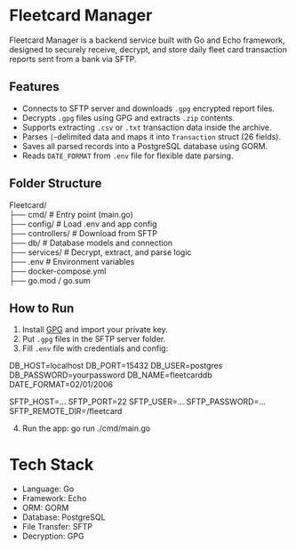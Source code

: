 # Fleetcard Manager

Fleetcard Manager is a backend service built with Go and Echo framework, designed to securely receive, decrypt, and store daily fleet card transaction reports sent from a bank via SFTP.

## Features

- Connects to SFTP server and downloads `.gpg` encrypted report files.
- Decrypts `.gpg` files using GPG and extracts `.zip` contents.
- Supports extracting `.csv` or `.txt` transaction data inside the archive.
- Parses `|`-delimited data and maps it into `Transaction` struct (26 fields).
- Saves all parsed records into a PostgreSQL database using GORM.
- Reads `DATE_FORMAT` from `.env` file for flexible date parsing.

## Folder Structure

Fleetcard/  
├── cmd/ # Entry point (main.go)  
├── config/ # Load .env and app config  
├── controllers/ # Download from SFTP  
├── db/ # Database models and connection  
├── services/ # Decrypt, extract, and parse logic  
├── .env # Environment variables  
├── docker-compose.yml  
├── go.mod / go.sum  

## How to Run

1. Install [GPG](https://gnupg.org) and import your private key.
2. Put `.gpg` files in the SFTP server folder.
3. Fill `.env` file with credentials and config:

DB_HOST=localhost
DB_PORT=15432
DB_USER=postgres
DB_PASSWORD=yourpassword
DB_NAME=fleetcarddb
DATE_FORMAT=02/01/2006

SFTP_HOST=...
SFTP_PORT=22
SFTP_USER=...
SFTP_PASSWORD=...
SFTP_REMOTE_DIR=/fleetcard

4. Run the app: go run ./cmd/main.go

# Tech Stack

- Language: Go
- Framework: Echo
- ORM: GORM
- Database: PostgreSQL
- File Transfer: SFTP
- Decryption: GPG
